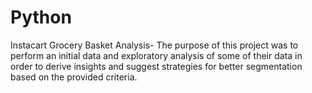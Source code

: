 # Python

Instacart Grocery Basket Analysis- The purpose of this project was to perform an initial data and exploratory analysis of some of their data in order to derive insights and suggest strategies for better segmentation based on the provided criteria.

